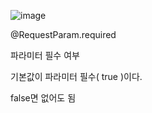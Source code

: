 ![image](https://user-images.githubusercontent.com/108928206/183663788-464f700c-dd56-4fda-8e67-a2308fae224a.png)

@RequestParam.required

파라미터 필수 여부

기본값이 파라미터 필수( true )이다.

false면 없어도 됨
